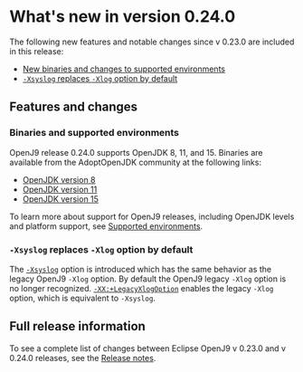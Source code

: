 <!--
* Copyright (c) 2017, 2021 IBM Corp. and others
*
* This program and the accompanying materials are made
* available under the terms of the Eclipse Public License 2.0
* which accompanies this distribution and is available at
* https://www.eclipse.org/legal/epl-2.0/ or the Apache
* License, Version 2.0 which accompanies this distribution and
* is available at https://www.apache.org/licenses/LICENSE-2.0.
*
* This Source Code may also be made available under the
* following Secondary Licenses when the conditions for such
* availability set forth in the Eclipse Public License, v. 2.0
* are satisfied: GNU General Public License, version 2 with
* the GNU Classpath Exception [1] and GNU General Public
* License, version 2 with the OpenJDK Assembly Exception [2].
*
* [1] https://www.gnu.org/software/classpath/license.html
* [2] http://openjdk.java.net/legal/assembly-exception.html
*
* SPDX-License-Identifier: EPL-2.0 OR Apache-2.0 OR GPL-2.0 WITH
* Classpath-exception-2.0 OR LicenseRef-GPL-2.0 WITH Assembly-exception
-->


# What's new in version 0.24.0

The following new features and notable changes since v 0.23.0 are included in this release:

- [New binaries and changes to supported environments](#binaries-and-supported-environments)
- [`-Xsyslog` replaces `-Xlog` option by default](#xsyslog-replaces-xlog-option-by-default)

## Features and changes

### Binaries and supported environments

OpenJ9 release 0.24.0 supports OpenJDK 8, 11, and 15. Binaries are available from the AdoptOpenJDK community at the following links:

- [OpenJDK version 8](https://adoptopenjdk.net/archive.html?variant=openjdk8&jvmVariant=openj9)
- [OpenJDK version 11](https://adoptopenjdk.net/archive.html?variant=openjdk11&jvmVariant=openj9)
- [OpenJDK version 15](https://adoptopenjdk.net/archive.html?variant=openjdk15&jvmVariant=openj9)

To learn more about support for OpenJ9 releases, including OpenJDK levels and platform support, see [Supported environments](openj9_support.md).

### `-Xsyslog` replaces `-Xlog` option by default

The [`-Xsyslog`](xsyslog.md) option is introduced which has the same behavior as the legacy OpenJ9 `-Xlog` option. By default the OpenJ9 legacy `-Xlog` option is no longer recognized. [`-XX:+LegacyXlogOption`](xxlegacyxlogoption.md) enables the legacy `-Xlog` option, which is equivalent to `-Xsyslog`. 


## Full release information

To see a complete list of changes between Eclipse OpenJ9 v 0.23.0 and v 0.24.0 releases, see the [Release notes](https://github.com/eclipse/openj9/blob/master/doc/release-notes/0.24/0.24.md).

<!-- ==== END OF TOPIC ==== version0.24.md ==== -->

